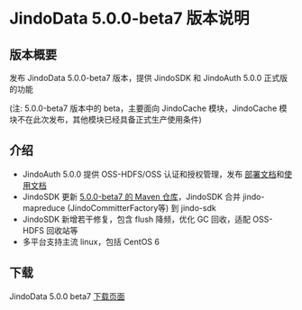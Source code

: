 # JindoData 5.0.0-beta7 版本说明

## 版本概要

发布 JindoData 5.0.0-beta7 版本，提供 JindoSDK 和 JindoAuth 5.0.0 正式版的功能

(注: 5.0.0-beta7 版本中的 beta，主要面向 JindoCache 模块，JindoCache 模块不在此次发布，其他模块已经具备正式生产使用条件)

## 介绍

- JindoAuth 5.0.0 提供 OSS-HDFS/OSS 认证和授权管理，发布 [部署文档](jindoauth/jindoauth_deploy.md)和[使用文档](jindoauth/jindoauth_emr-next.md)
- JindoSDK 更新 [5.0.0-beta7 的 Maven 仓库](beta7-oss-maven.md)，JindoSDK 合并 jindo-mapreduce (JindoCommitterFactory等) 到 jindo-sdk
- JindoSDK 新增若干修复，包含 flush 降频，优化 GC 回收，适配 OSS-HDFS 回收站等
- 多平台支持主流 linux，包括 CentOS 6

## 下载

JindoData 5.0.0 beta7 [下载页面](jindodata_download.md)
